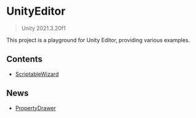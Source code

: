 # UnityEditor

> Unity 2021.3.20f1

This project is a playground for Unity Editor, providing various examples.

## Contents
- [ScriptableWizard](Docs/ScriptableWizard.md)

## News
- [PropertyDrawer](Docs/PropertyDrawer.md)